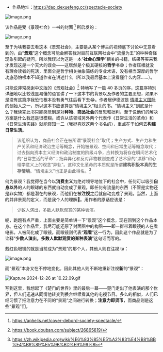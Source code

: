 - 作品地址：https://dao.xiexuefeng.cc/spectacle-society

![image.png](http://pic.xiexuefeng.cc/markdown/202412251235971.png?imageslim)

该作品是受《景观社会》一书的封面 [^1] 所启发的：

![image.png](http://pic.xiexuefeng.cc/markdown/202408101608231.png?imageslim "《景观社会》1983版封面来源图")

至于为啥我要去看这本《景观社会》，主要是从某个博主的视频底下讨论中无意看到的，由“**景观**”这个概念可能会解答我对目前互联网社会中“流量为王”的种种奇怪现象引起的疑问，所以我误以为这是一本“**社会心理学**”相关的书籍，结果等买来我才发现这是一个天大的误会——这居然是个极其硬核的**哲学**书😅；作者压根就没有理会读者的死活，里面全是哲学相关抽象简练的专业术语，没有相当深厚的哲学功底恐怕根本不知道作者在讲述什么（所以我最后基本上没看懂什么内容……）。

只能说非常感谢中文版的《景观社会》[^2] 特地写了一篇 40 多页的序，这篇序特别详细地以比较浅显易懂的语言讲了一下这本书的背景以及作者的主要思想，如果不是没有这篇序我恐怕根本没有勇气往后看下去😂。作者居伊德波是 [情境主义国际](https://zh.wikipedia.org/wiki/%E6%83%85%E5%A2%83%E4%B8%BB%E4%B9%89%E5%9B%BD%E9%99%85) 的创始人之一，所以这本书应该算是“情境主义”相关的书。“情境主义”到底是什么？我读完此书只能感觉到是对**拜物**、**商品社会**的反思和批判，至于说他们的解决方案是什么我还是很模糊，或许从该领域另外两个代表作《日常生活的革命》和《日常生活实践》就能窥知一二（我挺喜欢这两个书名的），重点在于如何去**构建日常生活**。

> 该组织认为，商品社会正在被所谓“景观社会”取代；生产方式、生产力和生产关系和经济政治生活等概念，开始被景观、空间和日常生活等概念取代；过去指向资本主义经济和政治制度的阶级斗争，应转换为将存在瞬间艺术化的“日常生活的革命”；扬弃异化和反对拜物教则变成了艺术家的“漂移”和心理学意义上的观念“异轨”。这种文化革命的本质就是所谓**建构积极本真的生存情境**。“情境主义”也正是由此得名。[^3]

何为景观？我觉得在当今以**消费主义**为绝对领导地位下的社会中，任何可以吸引**自身以外**的人的眼球的东西就自动变成了景观，即任何有流量的东西（不管是实物还是非实物）都是潜在的景观，而他们在被**注视**之后就自动变成了景观。当然，上面的并非景观的定义，而是我个人的理解🙈。用作者的原话应该是：

> 少数人演出，多数人默默观赏的某种表演。

呃，跑题有点严重，上面主要是简单讲一下“景观”这个概念，现在回到这个作品本身。在这个作品里，我尽可能还原了封面图中的构图——即一群带着眼镜的人在看电影。人被简化成了眼镜，而眼镜则代表“**观看**”这一行为。因此这个作品就是为了诠释“**少数人演出，多数人默默观赏的某种表演**”这句话而写的。

戴红色眼镜的就是当前成为“景观”的那个人，其他人则在注视 ta：

![image.png](http://pic.xiexuefeng.cc/markdown/202412251815854.png?imageslim)

而“景观”本身又在不停地变化，因此其他人则不断地重新注视**新**的“景观”：

![Kapture 2024-12-26 at 10.22.09.gif](http://pic.xiexuefeng.cc/markdown/202412261023878.gif?imageslim)

写到这里，我想起了《楚门的世界》里的最后一幕——楚门走出了他表演的那个世界，但人们迅速从同情他转变到换台继续看其他的电视节目。多么的相似，人们已经习惯了把注意力在不同的“景观”之间进行转换；**注意力即货币**，而商品则是这些“景观”们。


[^1]: https://aphelis.net/cover-debord-society-spectacle/
    
[^2]: https://book.douban.com/subject/26865819/
    
[^3]: https://zh.wikipedia.org/wiki/%E6%83%85%E5%A2%83%E4%B8%BB%E4%B9%89%E5%9B%BD%E9%99%85
